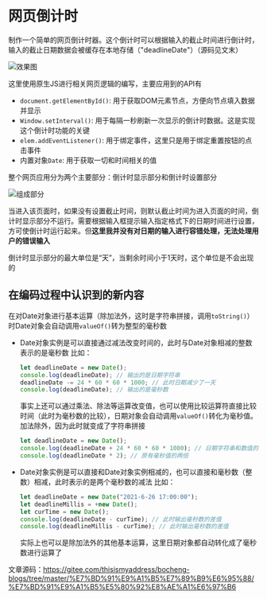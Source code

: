 # 网页倒计时

制作一个简单的网页倒计时器。这个倒计时可以根据输入的截止时间进行倒计时，输入的截止日期数据会被缓存在本地存储（"deadlineDate"）（源码见文末）

![效果图](https://p9-juejin.byteimg.com/tos-cn-i-k3u1fbpfcp/878fcde9253542a8bd381176fa7939ba~tplv-k3u1fbpfcp-watermark.image "效果图")

这里使用原生JS进行相关网页逻辑的编写，主要应用到的API有

- `document.getElementById()`: 用于获取DOM元素节点，方便向节点填入数据并显示
- `Window.setInterval()`: 用于每隔一秒刷新一次显示的倒计时数据。这是实现这个倒计时功能的关键
- `elem.addEventListener()`: 用于绑定事件，这里只是用于绑定重置按钮的点击事件
- 内置对象`Date`: 用于获取一切和时间相关的值

整个网页应用分为两个主要部分：倒计时显示部分和倒计时设置部分

![组成部分](https://p6-juejin.byteimg.com/tos-cn-i-k3u1fbpfcp/9c34e01e4cca4b5e8f8c5d277f0fdffe~tplv-k3u1fbpfcp-watermark.image )

当进入该页面时，如果没有设置截止时间，则默认截止时间为进入页面的时间，倒计时显示部分不运行。需要根据输入框提示输入指定格式下的日期时间进行设置，方可使倒计时运行起来。但**这里我并没有对日期的输入进行容错处理，无法处理用户的错误输入**

倒计时显示部分的最大单位是“天”，当剩余时间小于1天时，这个单位是不会出现的

## 在编码过程中认识到的新内容

在对Date对象进行基本运算（除加法外，这时是字符串拼接，调用`toString()`）时Date对象会自动调用`valueOf()`转为整型的毫秒数

- Date对象实例是可以直接通过减法改变时间的，此时与Date对象相减的整数表示的是毫秒数
  比如：

  ```js
  let deadlineDate = new Date();
  console.log(deadlineDate); // 输出的是日期字符串
  deadlineDate -= 24 * 60 * 60 * 1000; // 此时日期减少了一天
  console.log(deadlineDate); // 输出的是毫秒数
  ```

  事实上还可以通过乘法、除法等运算改变值，也可以使用比较运算符直接比较时间（此时为毫秒数的比较），日期对象会自动调用`valueOf()`转化为毫秒值。加法除外，因为此时就变成了字符串拼接

  ```js
  let deadlineDate = new Date();
  console.log(deadlineDate + 24 * 60 * 60 * 1000); // 日期字符串和数值的拼接
  console.log(deadlineDate * 2); // 原有毫秒值的两倍
  ```

- Date对象实例是可以直接和Date对象实例相减的，也可以直接和毫秒数（整数）相减，此时表示的是两个毫秒数的减法
  比如：

  ```js
  let deadlineDate = new Date("2021-6-26 17:00:00");
  let deadlineMillis = +new Date();
  let curTime = new Date();
  console.log(deadlineDate - curTime); // 此时输出毫秒数的差值
  console.log(deadlineMillis - curTime); // 此时输出毫秒数的差值
  ```

  实际上也可以是除加法外的其他基本运算，这里日期对象都自动转化成了毫秒数进行运算了

文章源码：<https://gitee.com/thisismyaddress/bocheng-blogs/tree/master/%E7%BD%91%E9%A1%B5%E7%89%B9%E6%95%88/%E7%BD%91%E9%A1%B5%E5%80%92%E8%AE%A1%E6%97%B6>
